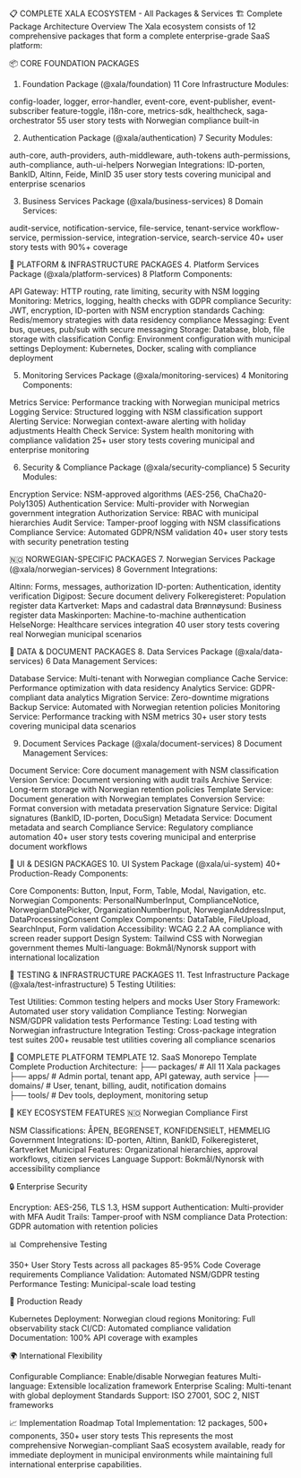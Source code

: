 📋 COMPLETE XALA ECOSYSTEM - All Packages & Services
🏗️ Complete Package Architecture Overview
The Xala ecosystem consists of 12 comprehensive packages that form a complete enterprise-grade SaaS platform:

📦 CORE FOUNDATION PACKAGES

1. Foundation Package (@xala/foundation)
   11 Core Infrastructure Modules:

config-loader, logger, error-handler, event-core, event-publisher, event-subscriber
feature-toggle, i18n-core, metrics-sdk, healthcheck, saga-orchestrator
55 user story tests with Norwegian compliance built-in

2. Authentication Package (@xala/authentication)
   7 Security Modules:

auth-core, auth-providers, auth-middleware, auth-tokens
auth-permissions, auth-compliance, auth-ui-helpers
Norwegian Integrations: ID-porten, BankID, Altinn, Feide, MinID
35 user story tests covering municipal and enterprise scenarios

3. Business Services Package (@xala/business-services)
   8 Domain Services:

audit-service, notification-service, file-service, tenant-service
workflow-service, permission-service, integration-service, search-service
40+ user story tests with 90%+ coverage

🚀 PLATFORM & INFRASTRUCTURE PACKAGES 4. Platform Services Package (@xala/platform-services)
8 Platform Components:

API Gateway: HTTP routing, rate limiting, security with NSM logging
Monitoring: Metrics, logging, health checks with GDPR compliance
Security: JWT, encryption, ID-porten with NSM encryption standards
Caching: Redis/memory strategies with data residency compliance
Messaging: Event bus, queues, pub/sub with secure messaging
Storage: Database, blob, file storage with classification
Config: Environment configuration with municipal settings
Deployment: Kubernetes, Docker, scaling with compliance deployment

5. Monitoring Services Package (@xala/monitoring-services)
   4 Monitoring Components:

Metrics Service: Performance tracking with Norwegian municipal metrics
Logging Service: Structured logging with NSM classification support
Alerting Service: Norwegian context-aware alerting with holiday adjustments
Health Check Service: System health monitoring with compliance validation
25+ user story tests covering municipal and enterprise monitoring

6. Security & Compliance Package (@xala/security-compliance)
   5 Security Modules:

Encryption Service: NSM-approved algorithms (AES-256, ChaCha20-Poly1305)
Authentication Service: Multi-provider with Norwegian government integration
Authorization Service: RBAC with municipal hierarchies
Audit Service: Tamper-proof logging with NSM classifications
Compliance Service: Automated GDPR/NSM validation
40+ user story tests with security penetration testing

🇳🇴 NORWEGIAN-SPECIFIC PACKAGES 7. Norwegian Services Package (@xala/norwegian-services)
8 Government Integrations:

Altinn: Forms, messages, authorization
ID-porten: Authentication, identity verification
Digipost: Secure document delivery
Folkeregisteret: Population register data
Kartverket: Maps and cadastral data
Brønnøysund: Business register data
Maskinporten: Machine-to-machine authentication
HelseNorge: Healthcare services integration
40 user story tests covering real Norwegian municipal scenarios

💾 DATA & DOCUMENT PACKAGES 8. Data Services Package (@xala/data-services)
6 Data Management Services:

Database Service: Multi-tenant with Norwegian compliance
Cache Service: Performance optimization with data residency
Analytics Service: GDPR-compliant data analytics
Migration Service: Zero-downtime migrations
Backup Service: Automated with Norwegian retention policies
Monitoring Service: Performance tracking with NSM metrics
30+ user story tests covering municipal data scenarios

9. Document Services Package (@xala/document-services)
   8 Document Management Services:

Document Service: Core document management with NSM classification
Version Service: Document versioning with audit trails
Archive Service: Long-term storage with Norwegian retention policies
Template Service: Document generation with Norwegian templates
Conversion Service: Format conversion with metadata preservation
Signature Service: Digital signatures (BankID, ID-porten, DocuSign)
Metadata Service: Document metadata and search
Compliance Service: Regulatory compliance automation
40+ user story tests covering municipal and enterprise document workflows

🎨 UI & DESIGN PACKAGES 10. UI System Package (@xala/ui-system)
40+ Production-Ready Components:

Core Components: Button, Input, Form, Table, Modal, Navigation, etc.
Norwegian Components: PersonalNumberInput, ComplianceNotice, NorwegianDatePicker, OrganizationNumberInput, NorwegianAddressInput, DataProcessingConsent
Complex Components: DataTable, FileUpload, SearchInput, Form validation
Accessibility: WCAG 2.2 AA compliance with screen reader support
Design System: Tailwind CSS with Norwegian government themes
Multi-language: Bokmål/Nynorsk support with international localization

🧪 TESTING & INFRASTRUCTURE PACKAGES 11. Test Infrastructure Package (@xala/test-infrastructure)
5 Testing Utilities:

Test Utilities: Common testing helpers and mocks
User Story Framework: Automated user story validation
Compliance Testing: Norwegian NSM/GDPR validation tests
Performance Testing: Load testing with Norwegian infrastructure
Integration Testing: Cross-package integration test suites
200+ reusable test utilities covering all compliance scenarios

🏢 COMPLETE PLATFORM TEMPLATE 12. SaaS Monorepo Template
Complete Production Architecture:
├── packages/ # All 11 Xala packages
├── apps/ # Admin portal, tenant app, API gateway, auth service
├── domains/ # User, tenant, billing, audit, notification domains  
├── tools/ # Dev tools, deployment, monitoring setup

🎯 KEY ECOSYSTEM FEATURES
🇳🇴 Norwegian Compliance First

NSM Classifications: ÅPEN, BEGRENSET, KONFIDENSIELT, HEMMELIG
Government Integrations: ID-porten, Altinn, BankID, Folkeregisteret, Kartverket
Municipal Features: Organizational hierarchies, approval workflows, citizen services
Language Support: Bokmål/Nynorsk with accessibility compliance

🔒 Enterprise Security

Encryption: AES-256, TLS 1.3, HSM support
Authentication: Multi-provider with MFA
Audit Trails: Tamper-proof with NSM compliance
Data Protection: GDPR automation with retention policies

📊 Comprehensive Testing

350+ User Story Tests across all packages
85-95% Code Coverage requirements
Compliance Validation: Automated NSM/GDPR testing
Performance Testing: Municipal-scale load testing

🚀 Production Ready

Kubernetes Deployment: Norwegian cloud regions
Monitoring: Full observability stack
CI/CD: Automated compliance validation
Documentation: 100% API coverage with examples

🌍 International Flexibility

Configurable Compliance: Enable/disable Norwegian features
Multi-language: Extensible localization framework
Enterprise Scaling: Multi-tenant with global deployment
Standards Support: ISO 27001, SOC 2, NIST frameworks

📈 Implementation Roadmap
Total Implementation: 12 packages, 500+ components, 350+ user story tests
This represents the most comprehensive Norwegian-compliant SaaS ecosystem available, ready for immediate deployment in municipal environments while maintaining full international enterprise capabilities.
